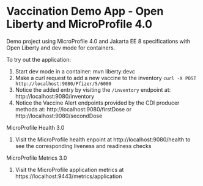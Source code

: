 # Vaccination Demo App - Open Liberty and MicroProfile 4.0

Demo project using MicroProfile 4.0 and Jakarta EE 8 specifications with Open Liberty and dev mode for containers. 

To try out the application:
1. Start dev mode in a container: mvn liberty:devc
2. Make a curl request to add a new vaccine to the inventory `curl -X POST http://localhost:9080/Pfizer/5/6000`
3. Notice the added entry by visiting the `/inventory` endpoint at: http://localhost:9080/inventory
4. Notice the Vaccine Alert endpoints provided by the CDI producer methods at: http://localhost:9080/firstDose or http://localhost:9080/secondDose


MicroProfile Health 3.0
1. Visit the MicroProfile health enpoint at http://localhost:9080/health to see the corresponding liveness and readiness checks

MicroProfile Metrics 3.0
1. Visit the MicroProfile application metrics at https://localhost:9443/metrics/application